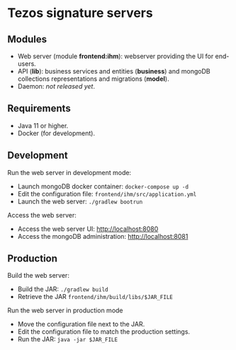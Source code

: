 # Tezos signature servers 

## Modules

* Web server (module **frontend:ihm**): webserver providing the UI for end-users.
* API (**lib**): business services and entities (**business**) and mongoDB collections representations and migrations (**model**).
* Daemon: *not released yet*.

## Requirements

* Java 11 or higher.
* Docker (for development).

## Development

Run the web server in development mode:
* Launch mongoDB docker container: `docker-compose up -d`
* Edit the configuration file: `frontend/ihm/src/application.yml`
* Launch the web server: `./gradlew bootrun`

Access the web server:
* Access the web server UI: [http://localhost:8080](http://localhost:8080)
* Access the mongoDB administration: [http://localhost:8081](http://localhost:8081)

## Production

Build the web server:
* Build the JAR: `./gradlew build`
* Retrieve the JAR `frontend/ihm/build/libs/$JAR_FILE`

Run the web server in production mode
* Move the configuration file next to the JAR.
* Edit the configuration file to match the production settings.
* Run the JAR: `java -jar $JAR_FILE`